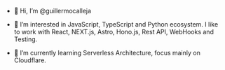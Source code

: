 - 👋 Hi, I’m @guillermocalleja
- 👀 I’m interested in JavaScript, TypeScript and Python ecosystem. I like to work with React, NEXT.js, Astro, Hono.js, Rest API, WebHooks and Testing.

- 🌱 I’m currently learning Serverless Architecture, focus mainly on Cloudflare.
<!---
- 💞️ I’m looking to collaborate on ...
- 📫 How to reach me ...
--->
<!---
guillermocalleja/guillermocalleja is a ✨ special ✨ repository because its `README.md` (this file) appears on your GitHub profile.
You can click the Preview link to take a look at your changes.
--->
